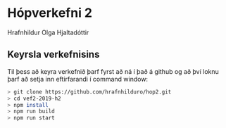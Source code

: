 # Hópverkefni 2

Hrafnhildur Olga Hjaltadóttir

## Keyrsla verkefnisins

Til þess að keyra verkefnið þarf fyrst að ná í það á github og að því loknu þarf að setja inn eftirfarandi í command window:

```bash
> git clone https://github.com/hrafnhilduro/hop2.git
> cd vef2-2019-h2
> npm install
> npm run build
> npm run start
